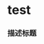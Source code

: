 # test
### 描述标题
<template>
  <img src="https://i.loli.net/2017/08/21/599a521472424.jpg" alt="">
  <!-- <div class="demo-block"> -->
    <!-- <w-button>默认尺寸</w-button> -->
  <!-- </div> -->
</template>
<script>
  console.log(1)
</script>
